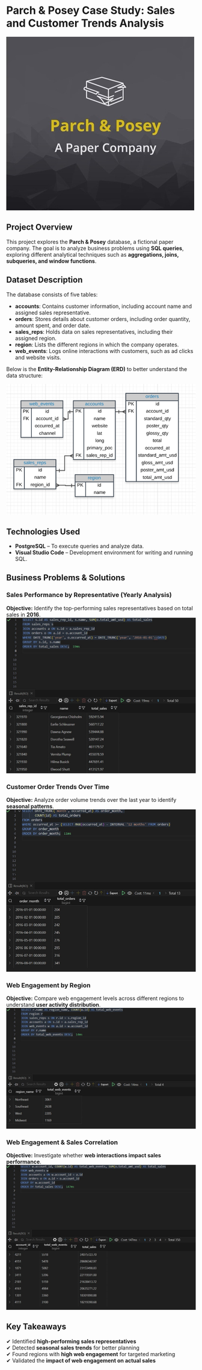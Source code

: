# Parch & Posey Case Study: Sales and Customer Trends Analysis
![Logo](https://github.com/vincenzomaltese/Parch-Posey-Case-Study/blob/main/images/logo.jpg)

##  Project Overview
This project explores the **Parch & Posey** database, a fictional paper company. The goal is to analyze business problems using **SQL queries**, exploring different analytical techniques such as **aggregations, joins, subqueries, and window functions**.

##  Dataset Description
The database consists of five tables:

- **accounts**: Contains customer information, including account name and assigned sales representative.  
- **orders**: Stores details about customer orders, including order quantity, amount spent, and order date.  
- **sales_reps**: Holds data on sales representatives, including their assigned region.  
- **region**: Lists the different regions in which the company operates.  
- **web_events**: Logs online interactions with customers, such as ad clicks and website visits.  

Below is the **Entity-Relationship Diagram (ERD)** to better understand the data structure:

![ERD](https://github.com/vincenzomaltese/Parch-Posey-Case-Study/blob/main/images/ERD_parch_posey.png)

##  Technologies Used
- **PostgreSQL** – To execute queries and analyze data.  
- **Visual Studio Code** – Development environment for writing and running SQL.  

##  Business Problems & Solutions

###  Sales Performance by Representative (Yearly Analysis)  
**Objective:** Identify the top-performing sales representatives based on total sales in **2016**.  
![Sales Performance](https://github.com/vincenzomaltese/Parch-Posey-Case-Study/blob/main/images/1_Sales%20Performance%20by%20Sales%20Representative.jpg)

###  Customer Order Trends Over Time  
**Objective:** Analyze order volume trends over the last year to identify **seasonal patterns**.  
![Customer](https://github.com/vincenzomaltese/Parch-Posey-Case-Study/blob/main/images/2_Customer%20Order%20Trends%20Over%20Time.jpg)
###  Web Engagement by Region  
**Objective:** Compare web engagement levels across different regions to understand **user activity distribution**.  
![WebEngagement](https://github.com/vincenzomaltese/Parch-Posey-Case-Study/blob/main/images/3_Web%20Engagement%20by%20Region.jpg)
###  Web Engagement & Sales Correlation  
**Objective:** Investigate whether **web interactions impact sales performance**.  
![SalesCorrelation](https://github.com/vincenzomaltese/Parch-Posey-Case-Study/blob/main/images/4_Web%20Engagement%20%26%20Sales%20Correlation.jpg)

## Key Takeaways
✔ Identified **high-performing sales representatives**  
✔ Detected **seasonal sales trends** for better planning  
✔ Found regions with **high web engagement** for targeted marketing  
✔ Validated the **impact of web engagement on actual sales**  
